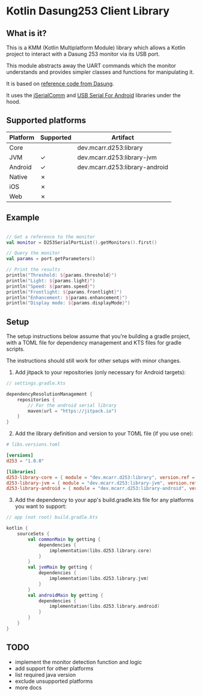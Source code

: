 # Kotlin Dasung253 Client Library

## What is it?

This is a KMM (Kotlin Multiplatform Module) library which allows a Kotlin project to interact with a Dasung 253 monitor via its USB port.

This module abstracts away the UART commands which the monitor understands and provides simpler classes and functions for manipulating it.

It is based on [reference code from Dasung](https://www.dasung.com/h-col-112.html).

It uses the [jSerialComm](https://github.com/Fazecast/jSerialComm) and [USB Serial For Android](https://github.com/mik3y/usb-serial-for-android) libraries under the hood.

## Supported platforms

| Platform | Supported | Artifact                      |
|----------|-----------|-------------------------------|
| Core     |           | dev.mcarr.d253:library         |
| JVM      | &check;   | dev.mcarr.d253:library-jvm     |
| Android  | &check;   | dev.mcarr.d253:library-android |
| Native   | &cross;   |                               |
| iOS      | &cross;   |                               |
| Web      | &cross;   |                               |

## Example

```Kotlin

// Get a reference to the monitor
val monitor = D253SerialPortList().getMonitors().first()

// Query the monitor
val params = port.getParameters()

// Print the results
println("Threshold: ${params.threshold}")
println("Light: ${params.light}")
println("Speed: ${params.speed}")
println("Frontlight: ${params.frontlight}")
println("Enhancement: ${params.enhancement}")
println("Display mode: ${params.displayMode}")
```

## Setup

The setup instructions below assume that you're building a gradle project, with a TOML file for dependency management and KTS files for gradle scripts.

The instructions should still work for other setups with minor changes.

1. Add jitpack to your repositories (only necessary for Android targets):

```Kotlin
// settings.gradle.kts

dependencyResolutionManagement {
    repositories {
        // For the android serial library
        maven(url = "https://jitpack.io")
    }
}
```

2. Add the library definition and version to your TOML file (if you use one):

```toml
# libs.versions.toml

[versions]
d253 = "1.0.0"

[libraries]
d253-library-core = { module = "dev.mcarr.d253:library", version.ref = "d253" }
d253-library-jvm = { module = "dev.mcarr.d253:library-jvm", version.ref = "d253" }
d253-library-android = { module = "dev.mcarr.d253:library-android", version.ref = "d253" }
```

3. Add the dependency to your app's build.gradle.kts file for any platforms you want to support:

```Kotlin
// app (not root) build.gradle.kts

kotlin {
    sourceSets {
        val commonMain by getting {
            dependencies {
                implementation(libs.d253.library.core)
            }
        }
        val jvmMain by getting {
            dependencies {
                implementation(libs.d253.library.jvm)
            }
        }
        val androidMain by getting {
            dependencies {
                implementation(libs.d253.library.android)
            }
        }
    }
}
```

## TODO

- implement the monitor detection function and logic
- add support for other platforms
- list required java version
- exclude unsupported platforms
- more docs
